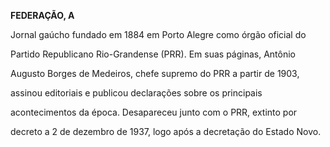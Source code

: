 **FEDERAÇÃO, A**



Jornal gaúcho fundado em 1884 em Porto Alegre como órgão oficial do

Partido Republicano Rio-Grandense (PRR). Em suas páginas, Antônio

Augusto Borges de Medeiros, chefe supremo do PRR a partir de 1903,

assinou editoriais e publicou declarações sobre os principais

acontecimentos da época. Desapareceu junto com o PRR, extinto por

decreto a 2 de dezembro de 1937, logo após a decretação do Estado Novo.



